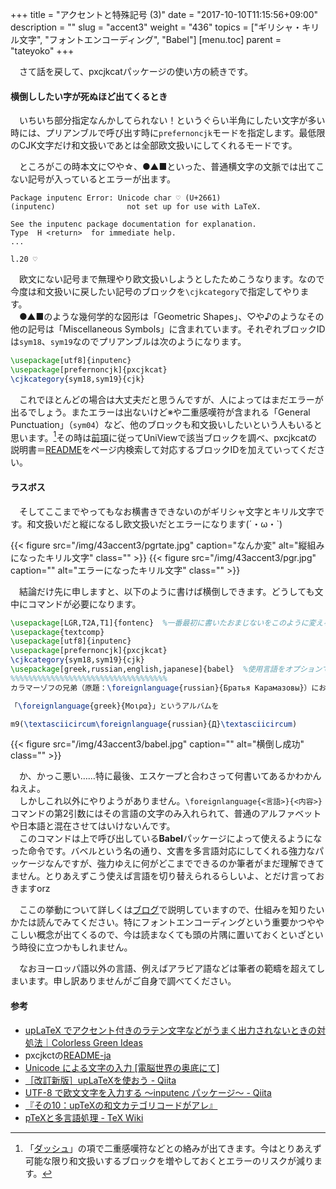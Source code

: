 +++
title = "アクセントと特殊記号 (3)"
date = "2017-10-10T11:15:56+09:00"
description = ""
slug = "accent3"
weight = "436"
topics = ["ギリシャ・キリル文字", "フォントエンコーディング", "Babel"]
[menu.toc]
    parent = "tateyoko"
+++

&#x3000;さて話を戻して、pxcjkcatパッケージの使い方の続きです。

#### 横倒ししたい字が死ぬほど出てくるとき
　いちいち部分指定なんかしてられない！というぐらい半角にしたい文字が多い時には、プリアンブルで呼び出す時に`prefernoncjk`モードを指定します。最低限のCJK文字だけ和文扱いであとは全部欧文扱いにしてくれるモードです。

　ところがこの時本文に♡や☆、●▲■といった、普通横文字の文脈では出てこない記号が入っているとエラーが出ます。

    Package inputenc Error: Unicode char ♡ (U+2661)
    (inputenc)                not set up for use with LaTeX.

    See the inputenc package documentation for explanation.
    Type  H <return>  for immediate help.
    ...                                              
                                                    
    l.20 ♡

　欧文にない記号まで無理やり欧文扱いしようとしたためこうなります。なので今度は和文扱いに戻したい記号のブロックを`\cjkcategory`で指定してやります。  
　●▲■のような幾何学的な図形は「Geometric Shapes」、♡や♪のようなその他の記号は「Miscellaneous Symbols」に含まれています。それぞれブロックIDは`sym18`、`sym19`なのでプリアンブルは次のようになります。

```LaTeX
\usepackage[utf8]{inputenc}
\usepackage[prefernoncjk]{pxcjkcat}
\cjkcategory{sym18,sym19}{cjk}
```

　これでほとんどの場合は大丈夫だと思うんですが、人によってはまだエラーが出るでしょう。またエラーは出ないけど※や二重感嘆符が含まれる「General Punctuation」（`sym04`）など、他のブロックも和文扱いしたいという人もいると思います。[^1]その時は[前項](/tutorial/Unicode/)に従ってUniViewで該当ブロックを調べ、pxcjkcatの説明書＝[README](http://mirrors.ctan.org/macros/latex/contrib/pxcjkcat/README-ja)をページ内検索して対応するブロックIDを加えていってください。

#### ラスボス
　そしてここまでやってもなお横書きできないのがギリシャ文字とキリル文字です。和文扱いだと縦になるし欧文扱いだとエラーになります(´・ω・`)

{{< figure src="/img/43accent3/pgrtate.jpg" caption="なんか変" alt="縦組みになったキリル文字" class="" >}}
{{< figure src="/img/43accent3/pgr.jpg" caption="" alt="エラーになったキリル文字" class="" >}}

　結論だけ先に申しますと、以下のように書けば横倒しできます。どうしても文中にコマンドが必要になります。

```LaTeX
\usepackage[LGR,T2A,T1]{fontenc}  %一番最初に書いたおまじないをこのように変える
\usepackage{textcomp}
\usepackage[utf8]{inputenc}
\usepackage[prefernoncjk]{pxcjkcat}
\cjkcategory{sym18,sym19}{cjk}
\usepackage[greek,russian,english,japanese]{babel}  %使用言語をオプションで列挙し、最後はメインの日本語にする
%%%%%%%%%%%%%%%%%%%%%%%%%%%%%%%%%%%
カラマーゾフの兄弟（原題：\foreignlanguage{russian}{Братья Карамазовы}）において、

「\foreignlanguage{greek}{Μοιρα}」というアルバムを

m9(\textasciicircum\foreignlanguage{russian}{Д}\textasciicircum)
```

{{< figure src="/img/43accent3/babel.jpg" caption="" alt="横倒し成功" class="" >}}

　か、かっこ悪い……特に最後、エスケープと合わさって何書いてあるかわかんねえよ。  
　しかしこれ以外にやりようがありません。`\foreignlanguage{<言語>}{<内容>}`コマンドの第2引数にはその言語の文字のみ入れられて、普通のアルファベットや日本語と混在させてはいけないんです。  
　このコマンドは上で呼び出している**Babel**パッケージによって使えるようになった命令です。バベルという名の通り、文書を多言語対応にしてくれる強力なパッケージなんですが、強力ゆえに何がどこまでできるのか筆者がまだ理解できてません。とりあえずこう使えば言語を切り替えられるらしいよ、とだけ言っておきますorz

　ここの挙動について詳しくは[ブログ](http://hakuoku.hatenablog.com/entry/2017/10/10/231839)で説明していますので、仕組みを知りたいかたは読んでみてください。特にフォントエンコーディングという重要かつややこしい概念が出てくるので、今は読まなくても頭の片隅に置いておくといざという時役に立つかもしれません。

　なおヨーロッパ語以外の言語、例えばアラビア語などは筆者の範疇を超えてしまいます。申し訳ありませんがご自身で調べてください。

[^1]:「[ダッシュ](/tutorial/dash)」の項で二重感嘆符などとの絡みが出てきます。今はとりあえず可能な限り和文扱いするブロックを増やしておくとエラーのリスクが減ります。

#### 参考
- [upLaTeX でアクセント付きのラテン文字などがうまく出力されないときの対処法｜Colorless Green Ideas](http://id.fnshr.info/2017/05/27/pxcjkcat/)
- pxcjkctの[README-ja](http://mirrors.ctan.org/macros/latex/contrib/pxcjkcat/README-ja)
- [Unicode による文字の入力 [電脳世界の奥底にて]](http://zrbabbler.sp.land.to/unichar.html)
- [［改訂新版］upLaTeXを使おう - Qiita](http://qiita.com/zr_tex8r/items/5c14042078b20edbfb07)
- [UTF-8 で欧文文字を入力する ～inputenc パッケージ～ - Qiita](http://qiita.com/zr_tex8r/items/b40ca3478e4fe14868e5)
- [『その10：upTeXの和文カテゴリコードがアレ』](http://qiita.com/zr_tex8r/items/297154ca924749e62471#%E3%81%9D%E3%81%AE10uptex%E3%81%AE%E5%92%8C%E6%96%87%E3%82%AB%E3%83%86%E3%82%B4%E3%83%AA%E3%82%B3%E3%83%BC%E3%83%89%E3%81%8C%E3%82%A2%E3%83%AC)
- [pTeXと多言語処理 - TeX Wiki](https://texwiki.texjp.org/?cmd=read&page=pTeX%E3%81%A8%E5%A4%9A%E8%A8%80%E8%AA%9E%E5%87%A6%E7%90%86&word=%E3%82%AD%E3%83%AA%E3%83%AB%E6%96%87%E5%AD%97)